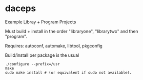 # daceps

Example Libray + Program Projects

Must build + install in the order "libraryone", "librarytwo" and then "program".

Requires: autoconf, automake, libtool, pkgconfig

Build/install per package is the usual 
```
./configure --prefix=/usr
make
sudo make install # (or equivalent if sudo not available).
```
